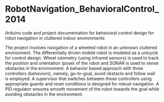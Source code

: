 # RobotNavigation_BehavioralControl_2014
Arduino code and project documentation for behavioral control design for robot navigation in cluttered indoor environments

The project involves navigation of a wheeled robot in an unknown
cluttered environment. The differentially driven mobile robot is modeled as a unicycle for control design. Wheel odometry (using Infrared sensors)
is used to track the position and orientation (pose) of the robot and SONAR is used to
sense obstacles in the environment. A behavior based approach with
three controllers (behaviors), namely, go-to-goal, avoid obstacle and
follow wall is employed. A supervisor that switches between these
controllers using appropriate guards and reset conditions is designed
for robust navigation. A PID regulator ensures smooth movement of the robot towards the goal while avoiding obstacles in the environment.
